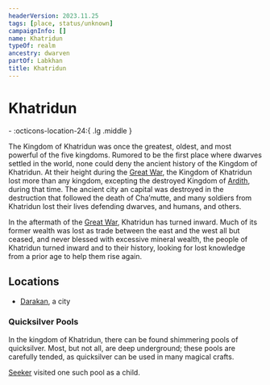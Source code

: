 ```yaml
---
headerVersion: 2023.11.25
tags: [place, status/unknown]
campaignInfo: []
name: Khatridun
typeOf: realm
ancestry: dwarven
partOf: Labkhan
title: Khatridun
---
```

# Khatridun
<div class="grid cards ext-narrow-margin ext-one-column" markdown>
-    :octicons-location-24:{ .lg .middle }   
</div>


The Kingdom of Khatridun was once the greatest, oldest, and most powerful of the five kingdoms. Rumored to be the first place where dwarves settled in the world, none could deny the ancient history of the Kingdom of Khatridun. At their height during the [Great War](<../../../events/1500s/great-war.md>), the Kingdom of Khatridun lost more than any kingdom, excepting the destroyed Kingdom of [Ardith](<./ardith.md>), during that time. The ancient city an capital was destroyed in the destruction that followed the death of Cha’mutte, and many soldiers from Khatridun lost their lives defending dwarves, and humans, and others.  

In the aftermath of the [Great War](<../../../events/1500s/great-war.md>), Khatridun has turned inward. Much of its former wealth was lost as trade between the east and the west all but ceased, and never blessed with excessive mineral wealth, the people of Khatridun turned inward and to their history, looking for lost knowledge from a prior age to help them rise again.
## Locations

* [Darakan](<./darakan.md>), a city

### Quicksilver Pools

In the kingdom of Khatridun, there can be found shimmering pools of quicksilver. Most, but not all, are deep underground; these pools are carefully tended, as quicksilver can be used in many magical crafts. 

[Seeker](<../../../people/pcs/dunmar-fellowship/seeker.md>) visited one such pool as a child.